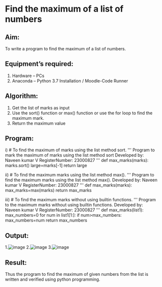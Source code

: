 # Find the maximum of a list of numbers
## Aim:
To write a program to find the maximum of a list of numbers.
## Equipment’s required:
1.	Hardware – PCs
2.	Anaconda – Python 3.7 Installation / Moodle-Code Runner
## Algorithm:
1.	Get the list of marks as input
2.	Use the sort() function or max() function or use the for loop to find the maximum mark.
3.	Return the maximum value
## Program:

i)	# To find the maximum of marks using the list method sort.
''' 
Program to mark the maximum of marks using the list method sort
Developed by: Naveen kumar V
RegisterNumber: 23000827
'''
def max_marks(marks):
    marks.sort()
    large=marks[-1]
    return large
    

ii)	# To find the maximum marks using the list method max().
''' 
Program to find the maximum marks using the list method max().
Developed by: Naveen kumar V
RegisterNumber: 23000827
'''
def max_marks(marks):
    max_marks=max(marks)
    return max_marks

iii) # To find the maximum marks without using builtin functions.
''' 
Program to the maximum marks without using builtin functions.
Developed by: Naveen kumar V
RegisterNumber: 23000827
'''
def max_marks(list1):
    max_numbers=0
    for num in list1[1:]:
        if num>max_numbers:
            max_numbers=num
    return max_numbers
 

## Output:
1.![image](https://github.com/Naveenkumarvedarajan/FindMaximum/assets/147140428/5ecc0ad0-61f7-4ace-ba8c-3bcad8ba0134)
2.![image](https://github.com/Naveenkumarvedarajan/FindMaximum/assets/147140428/6954c957-5f3d-42d2-bf62-fb52fb8ea4f1)
3.![image](https://github.com/Naveenkumarvedarajan/FindMaximum/assets/147140428/a3984ae9-7edf-4876-9b74-26084f5b085e)


## Result:
Thus the program to find the maximum of given numbers from the list is written and verified using python programming.
